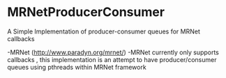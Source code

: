MRNetProducerConsumer
=====================

A Simple Implementation of producer-consumer queues for MRNet callbacks

-MRNet (http://www.paradyn.org/mrnet/)
-MRNet currently only supports callbacks , this implementation is an attempt to have producer/consumer queues using pthreads within MRNet framework

